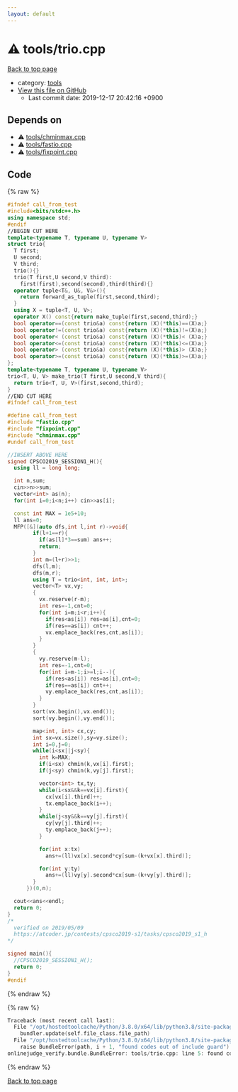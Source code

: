 ```yaml
---
layout: default
---
```


<!-- mathjax config similar to math.stackexchange -->
<script type="text/javascript" async
  src="https://cdnjs.cloudflare.com/ajax/libs/mathjax/2.7.5/MathJax.js?config=TeX-MML-AM_CHTML">
</script>
<script type="text/x-mathjax-config">
  MathJax.Hub.Config({
    TeX: { equationNumbers: { autoNumber: "AMS" }},
    tex2jax: {
      inlineMath: [ ['$','$'] ],
      processEscapes: true
    },
    "HTML-CSS": { matchFontHeight: false },
    displayAlign: "left",
    displayIndent: "2em"
  });
</script>

<script type="text/javascript" src="https://cdnjs.cloudflare.com/ajax/libs/jquery/3.4.1/jquery.min.js"></script>
<script src="https://cdn.jsdelivr.net/npm/jquery-balloon-js@1.1.2/jquery.balloon.min.js" integrity="sha256-ZEYs9VrgAeNuPvs15E39OsyOJaIkXEEt10fzxJ20+2I=" crossorigin="anonymous"></script>
<script type="text/javascript" src="../../assets/js/copy-button.js"></script>
<link rel="stylesheet" href="../../assets/css/copy-button.css" />


# :warning: tools/trio.cpp

<a href="../../index.html">Back to top page</a>

* category: <a href="../../index.html#4a931512ce65bdc9ca6808adf92d8783">tools</a>
* <a href="{{ site.github.repository_url }}/blob/master/tools/trio.cpp">View this file on GitHub</a>
    - Last commit date: 2019-12-17 20:42:16 +0900




## Depends on

* :warning: <a href="chminmax.cpp.html">tools/chminmax.cpp</a>
* :warning: <a href="fastio.cpp.html">tools/fastio.cpp</a>
* :warning: <a href="fixpoint.cpp.html">tools/fixpoint.cpp</a>


## Code

<a id="unbundled"></a>
{% raw %}
```cpp
#ifndef call_from_test
#include<bits/stdc++.h>
using namespace std;
#endif
//BEGIN CUT HERE
template<typename T, typename U, typename V>
struct trio{
  T first;
  U second;
  V third;
  trio(){}
  trio(T first,U second,V third):
    first(first),second(second),third(third){}
  operator tuple<T&, U&, V&>(){
    return forward_as_tuple(first,second,third);
  }
  using X = tuple<T, U, V>;
  operator X() const{return make_tuple(first,second,third);}
  bool operator==(const trio&a) const{return (X)(*this)==(X)a;}
  bool operator!=(const trio&a) const{return (X)(*this)!=(X)a;}
  bool operator< (const trio&a) const{return (X)(*this)< (X)a;}
  bool operator<=(const trio&a) const{return (X)(*this)<=(X)a;}
  bool operator> (const trio&a) const{return (X)(*this)> (X)a;}
  bool operator>=(const trio&a) const{return (X)(*this)>=(X)a;}
};
template<typename T, typename U, typename V>
trio<T, U, V> make_trio(T first,U second,V third){
  return trio<T, U, V>(first,second,third);
}
//END CUT HERE
#ifndef call_from_test

#define call_from_test
#include "fastio.cpp"
#include "fixpoint.cpp"
#include "chminmax.cpp"
#undef call_from_test

//INSERT ABOVE HERE
signed CPSCO2019_SESSION1_H(){
  using ll = long long;

  int n,sum;
  cin>>n>>sum;
  vector<int> as(n);
  for(int i=0;i<n;i++) cin>>as[i];

  const int MAX = 1e5+10;
  ll ans=0;
  MFP([&](auto dfs,int l,int r)->void{
        if(l+1==r){
          if(as[l]*3==sum) ans++;
          return;
        }
        int m=(l+r)>>1;
        dfs(l,m);
        dfs(m,r);
        using T = trio<int, int, int>;
        vector<T> vx,vy;
        {
          vx.reserve(r-m);
          int res=-1,cnt=0;
          for(int i=m;i<r;i++){
            if(res<as[i]) res=as[i],cnt=0;
            if(res==as[i]) cnt++;
            vx.emplace_back(res,cnt,as[i]);
          }
        }
        {
          vy.reserve(m-l);
          int res=-1,cnt=0;
          for(int i=m-1;i>=l;i--){
            if(res<as[i]) res=as[i],cnt=0;
            if(res==as[i]) cnt++;
            vy.emplace_back(res,cnt,as[i]);
          }
        }
        sort(vx.begin(),vx.end());
        sort(vy.begin(),vy.end());

        map<int, int> cx,cy;
        int sx=vx.size(),sy=vy.size();
        int i=0,j=0;
        while(i<sx||j<sy){
          int k=MAX;
          if(i<sx) chmin(k,vx[i].first);
          if(j<sy) chmin(k,vy[j].first);

          vector<int> tx,ty;
          while(i<sx&&k==vx[i].first){
            cx[vx[i].third]++;
            tx.emplace_back(i++);
          }
          while(j<sy&&k==vy[j].first){
            cy[vy[j].third]++;
            ty.emplace_back(j++);
          }

          for(int x:tx)
            ans+=(ll)vx[x].second*cy[sum-(k+vx[x].third)];

          for(int y:ty)
            ans+=(ll)vy[y].second*cx[sum-(k+vy[y].third)];
        }
      })(0,n);

  cout<<ans<<endl;
  return 0;
}
/*
  verified on 2019/05/09
  https://atcoder.jp/contests/cpsco2019-s1/tasks/cpsco2019_s1_h
*/

signed main(){
  //CPSCO2019_SESSION1_H();
  return 0;
}
#endif

```
{% endraw %}

<a id="bundled"></a>
{% raw %}
```cpp
Traceback (most recent call last):
  File "/opt/hostedtoolcache/Python/3.8.0/x64/lib/python3.8/site-packages/onlinejudge_verify/docs.py", line 339, in write_contents
    bundler.update(self.file_class.file_path)
  File "/opt/hostedtoolcache/Python/3.8.0/x64/lib/python3.8/site-packages/onlinejudge_verify/bundle.py", line 119, in update
    raise BundleError(path, i + 1, "found codes out of include guard")
onlinejudge_verify.bundle.BundleError: tools/trio.cpp: line 5: found codes out of include guard

```
{% endraw %}

<a href="../../index.html">Back to top page</a>


